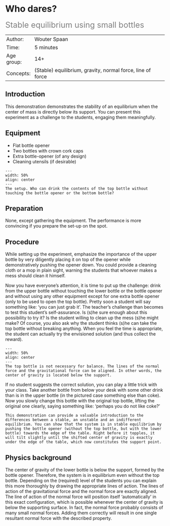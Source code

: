 # Who dares?
<span style="font-size: 25px; color: gray;">Stable equilibrium using small bottles</span>

<table style="width: 100%; border-collapse: collapse; border: none;">
    <tr style="background-color: var(--background-color);">  
        <td style="text-align: left; padding: 3px; border: none; color: var(--text-color)">Author:</td>
        <td style="text-align: left; padding: 3px; border: none; color: var(--text-color)">Wouter Spaan</td>
    </tr>
    <tr style="background-color: var(--background-color);"> 
        <td style="text-align: left; padding: 3px; border: none; color: var(--text-color)">Time:</td>
        <td style="text-align: left; padding: 3px; border: none; color: var(--text-color)">5 minutes</td>
    </tr>
    <tr style="background-color: var(--background-color);"> 
        <td style="text-align: left; padding: 3px; border: none; color: var(--text-color)">Age group:</td>
        <td style="text-align: left; padding: 3px; border: none; color: var(--text-color)">14+</td>
    </tr>
    <tr style="background-color: var(--background-color);"> 
        <td style="text-align: left; padding: 3px; border: none; color: var(--text-color)">Concepts:</td>
        <td style="text-align: left; padding: 3px; border: none; color: var(--text-color)">(Stable) equilibrium, gravity, normal force, line of force</td>
    </tr>
</table>

## Introduction
This demonstration demonstrates the stability of an equilibrium when the center of mass is directly below its support. You can present this experiment as a challenge to the students, engaging them meaningfully. 

## Equipment
* Flat bottle opener
* Two bottles with crown cork caps
* Extra bottle-opener (of any design)
* Cleaning utensils (if desirable) 

```{figure} demo17_figure1.jpg
---
width: 50%
align: center
---
The setup. Who can drink the contents of the top bottle without touching the bottle opener or the bottom bottle?
``` 

## Preparation
None, except gathering the equipment. The performance is more convincing if you prepare the set-up on the spot.

## Procedure
While setting up the experiment, emphasize the importance of the upper bottle by very diligently placing it on top of the opener while demonstratively pushing the opener down. You could provide a cleaning cloth or a mop in plain sight, warning the students that whoever makes a mess should clean it himself.

Now you have everyone’s attention, it is time to put up the challenge: drink from the upper bottle without touching the lower bottle or the bottle opener and without using any other equipment except for one extra bottle opener (only to be used to open the top bottle). Pretty soon a student will say something like: ‘you can just grab it’. The teacher’s challenge than becomes to test this student’s self-assurance. Is (s)he sure enough about this possibility to try it? Is the student willing to clean up the mess (s)he might make? Of course, you also ask why the student thinks (s)he can take the top bottle without breaking anything. When you feel the time is appropriate, the student can actually try the envisioned solution (and thus collect the reward).

```{figure} demo17_figure2.jpg
---
width: 50%
align: center
---
The top bottle is not necessary for balance. The lines of the normal force and the gravitational force can be aligned. In other words, the center of gravity is located below the support.
``` 

If no student suggests the correct solution, you can play a little trick with your class. Take another bottle from below your desk with some other drink than is in the upper bottle (in the pictured case something else than coke). Now you slowly change this bottle with the original top bottle, lifting the original one clearly, saying something like: ‘perhaps you do not like coke?’

```{tip}
This demonstration can provide a valuable introduction to the differences between a stable, an unstable and an indifferent equilibrium. You can show that the system is in stable equilibrium by pushing the bottle opener (without the top bottle, but with the lower bottle) towards the edge of the table. Right before it topples, it will tilt slightly until the shifted center of gravity is exactly under the edge of the table, which now constitutes the support point.
```

## Physics background
The center of gravity of the lower bottle is below the support, formed by the bottle opener. Therefore, the system is in equilibrium even without the top bottle. Depending on the (required) level of the students you can explain this more thoroughly by drawing the appropriate lines of action. The lines of action of the gravitational force and the normal force are exactly aligned. The line of action of the normal force will position itself ‘automatically’ in this exact configuration, which is possible whenever the center of gravity is below the supporting surface. In fact, the normal force probably consists of many small normal forces. Adding them correctly will result in one single resultant normal force with the described property.